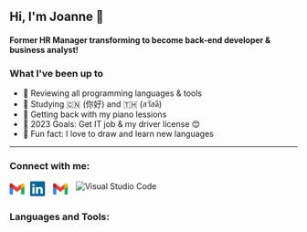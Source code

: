## Hi, I'm Joanne 👋

#### Former HR Manager transforming to become back-end developer & business analyst!

### What I've been up to

- 🤖 Reviewing all programming languages & tools
- 🔮 Studying 🇨🇳 (你好) and 🇹🇭 (สวัสดี)
- ️🎹 Getting back with my piano lessions
- ️🥊 2023 Goals: Get IT job & my driver license 😊
- 🎃 Fun fact: I love to draw and learn new languages

---

### Connect with me:
<img alt="LinkedIn" src="./elements/linkedin-icon-2.svg" width="26px" style="padding-right:10px;"/>
<img alt="Gmail" src="./elements/official-gmail-icon-2020.svg" width="26px" style="padding-right:10px;"/>

<img align="top" alt="Visual Studio Code" width="26px" src="https://cdn.jsdelivr.net/gh/devicons/devicon/icons/vscode/vscode-original.svg" style="padding-right:10px;" />
<a href="mailto:joannersq@gmail.com" align="left"><img align="left" alt="Gmail" src="./elements/official-gmail-icon-2020.svg" width="26px" style="padding-right:10px;"/></a>

### Languages and Tools:
